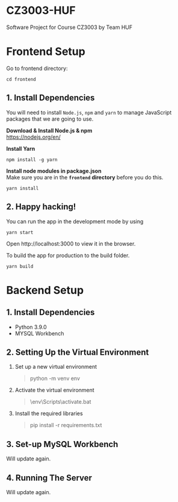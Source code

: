 # CZ3003-HUF
Software Project for Course CZ3003 by Team HUF

# Frontend Setup
Go to frontend directory: 
```
cd frontend
```

## 1. Install Dependencies
You will need to install `Node.js`, `npm` and `yarn` to manage JavaScript packages that we are going to use.

**Download & Install Node.js & npm**  
https://nodejs.org/en/

**Install Yarn**
```
npm install -g yarn
```
**Install node modules in package.json**  
Make sure you are in the **`frontend` directory** before you do this.
```
yarn install
```
## 2. Happy hacking!
You can run the app in the development mode by using
```
yarn start
```
Open http://localhost:3000 to view it in the browser.  

To build the app for production to the build folder.
```
yarn build
```

# Backend Setup
## 1. Install Dependencies
- Python 3.9.0
- MYSQL Workbench 

## 2. Setting Up the Virtual Environment
1. Set up a new virtual environment
	> python -m venv env

2. Activate the virtual environment
	> \env\Scripts\activate.bat

3. Install the required libraries
    > pip install -r requirements.txt 

## 3. Set-up MySQL Workbench
Will update again.


## 4. Running The Server
Will update again.
